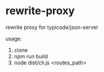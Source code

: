 # rewrite-proxy
rewrite proxy for typicode/json-server

usage:
1. clone
2. npm run build
3. node dist/cli.js <routes_path>